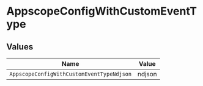 # AppscopeConfigWithCustomEventType


## Values

| Name                                      | Value                                     |
| ----------------------------------------- | ----------------------------------------- |
| `AppscopeConfigWithCustomEventTypeNdjson` | ndjson                                    |